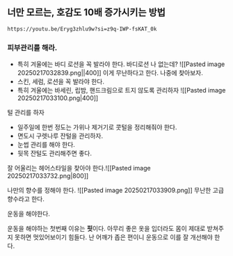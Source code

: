 ## 너만 모르는, 호감도 10배 증가시키는 방법
```vid
https://youtu.be/Eryg3zhlu9w?si=z9q-IWP-fsKAT_0k
```
### 피부관리를 해라.
- 특히 겨울에는 바디 로션을 꼭 발라야 한다.
	바디로션 나 없는데?
	![[Pasted image 20250217032839.png||400]]
	이게 무난하다고 한다. 나중에 찾아보자.
- 스킨, 세럼, 로션을 꼭 발라야 한다.
- 특히 겨울에는 바세린, 립밤, 핸드크림으로 트지 않도록 관리하자
	![[Pasted image 20250217033100.png|400]]

털 관리를 하자
- 일주일에 한번 정도는 가위나 제거기로 콧털을 정리해줘야 한다.
- 면도시 구렛나루 잔털을 관리하자.
- 눈썹 관리를 해야 한다.
- 뒷목 잔털도 관리해주면 좋다.

잘 어울리는 헤어스타일을 찾아야 한다.![[Pasted image 20250217033732.png|800]]

나만의 향수를 정해야 한다.
![[Pasted image 20250217033909.png]]
무난한 고급 향수라고 한다.

운동을 해야한다. 

운동을 해야하는 첫번째 이유는 **핏**이다. 아무리 좋은 옷을 입더라도 몸이 제대로 받쳐주지 못하면 멋있어보이기 힘들다. 난 어깨가 좁은 편이니 운동으로 이를 잘 개선해야 한다.